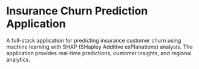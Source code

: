 # Insurance Churn Prediction Application

A full-stack application for predicting insurance customer churn using machine learning with SHAP (SHapley Additive exPlanations) analysis. The application provides real-time predictions, customer insights, and regional analytics.